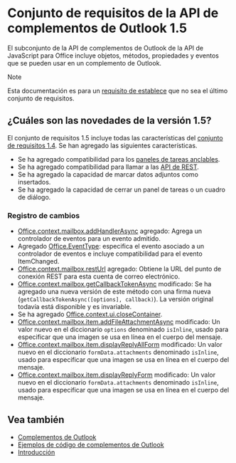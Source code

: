 # <a name="outlook-add-in-api-requirement-set-15"></a>Conjunto de requisitos de la API de complementos de Outlook 1.5

El subconjunto de la API de complementos de Outlook de la API de JavaScript para Office incluye objetos, métodos, propiedades y eventos que se pueden usar en un complemento de Outlook.

> [!NOTE]
> Esta documentación es para un [requisito de establece](/javascript/office/requirement-sets/outlook-api-requirement-sets) que no sea el último conjunto de requisitos.

## <a name="whats-new-in-15"></a>¿Cuáles son las novedades de la versión 1.5?

El conjunto de requisitos 1.5 incluye todas las características del [conjunto de requisitos 1.4](../requirement-set-1.4/outlook-requirement-set-1.4.md). Se han agregado las siguientes características.

- Se ha agregado compatibilidad para los [paneles de tareas anclables](https://docs.microsoft.com/outlook/add-ins/pinnable-taskpane).
- Se ha agregado compatibilidad para llamar a las [API de REST](https://docs.microsoft.com/outlook/add-ins/use-rest-api).
- Se ha agregado la capacidad de marcar datos adjuntos como insertados.
- Se ha agregado la capacidad de cerrar un panel de tareas o un cuadro de diálogo.

### <a name="change-log"></a>Registro de cambios

- [Office.context.mailbox.addHandlerAsync](office.context.mailbox.md#addhandlerasynceventtype-handler-options-callback) agregado: Agrega un controlador de eventos para un evento admitido.
- Agregado [Office.EventType](office.md#eventtype-string): especifica el evento asociado a un controlador de eventos e incluye compatibilidad para el evento ItemChanged.
- [Office.context.mailbox.restUrl](office.context.mailbox.md#resturl-string) agregado: Obtiene la URL del punto de conexión REST para esta cuenta de correo electrónico.
- [Office.context.mailbox.getCallbackTokenAsync](office.context.mailbox.md#getcallbacktokenasyncoptions-callback) modificado: Se ha agregado una nueva versión de este método con una firma nueva (`getCallbackTokenAsync([options], callback)`). La versión original todavía está disponible y es invariable.
- Se ha agregado [Office.context.ui.closeContainer](/javascript/api/office/office.ui#closecontainer--).
- [Office.context.mailbox.item.addFileAttachmentAsync](office.context.mailbox.item.md#addfileattachmentasyncuri-attachmentname-options-callback) modificado: Un valor nuevo en el diccionario `options` denominado `isInline`, usado para especificar que una imagen se usa en línea en el cuerpo del mensaje.
- [Office.context.mailbox.item.displayReplyAllForm](office.context.mailbox.item.md#displayreplyallformformdata) modificado: Un valor nuevo en el diccionario `formData.attachments` denominado `isInline`, usado para especificar que una imagen se usa en línea en el cuerpo del mensaje.
- [Office.context.mailbox.item.displayReplyForm](office.context.mailbox.item.md#displayreplyformformdata) modificado: Un valor nuevo en el diccionario `formData.attachments` denominado `isInline`, usado para especificar que una imagen se usa en línea en el cuerpo del mensaje.

## <a name="see-also"></a>Vea también

- [Complementos de Outlook](https://docs.microsoft.com/outlook/add-ins/)
- [Ejemplos de código de complementos de Outlook](https://developer.microsoft.com/outlook/gallery/?filterBy=Outlook,Samples,Add-ins)
- [Introducción](https://docs.microsoft.com/outlook/add-ins/quick-start)